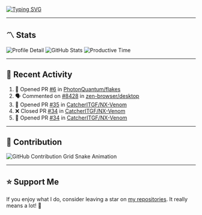[![Typing SVG](https://readme-typing-svg.demolab.com?font=&duration=2500&pause=100&center=true&vCenter=true&multiline=true&width=1000&height=60&lines=Hi+There!;Welcome+to+my+Github+profile+%F0%9F%91%8B)](https://git.io/typing-svg)

---

## 〽️ Stats

![Profile Detail](http://github-profile-summary-cards.vercel.app/api/cards/profile-details?username=phucleeuwu&theme=transparent)
![GitHub Stats](http://github-profile-summary-cards.vercel.app/api/cards/stats?username=phucleeuwu&theme=transparent)
![Productive Time](http://github-profile-summary-cards.vercel.app/api/cards/productive-time?username=phucleeuwu&theme=transparent&utcOffset=8)

---

## 📝 Recent Activity

<!--START_SECTION:activity-->
1. 💪 Opened PR [#6](https://github.com/PhotonQuantum/flakes/pull/6) in [PhotonQuantum/flakes](https://github.com/PhotonQuantum/flakes)
2. 🗣 Commented on [#8428](https://github.com/zen-browser/desktop/issues/8428#issuecomment-2919301501) in [zen-browser/desktop](https://github.com/zen-browser/desktop)
3. 💪 Opened PR [#35](https://github.com/CatcherITGF/NX-Venom/pull/35) in [CatcherITGF/NX-Venom](https://github.com/CatcherITGF/NX-Venom)
4. ❌ Closed PR [#34](https://github.com/CatcherITGF/NX-Venom/pull/34) in [CatcherITGF/NX-Venom](https://github.com/CatcherITGF/NX-Venom)
5. 💪 Opened PR [#34](https://github.com/CatcherITGF/NX-Venom/pull/34) in [CatcherITGF/NX-Venom](https://github.com/CatcherITGF/NX-Venom)
<!--END_SECTION:activity-->

<!--START_SECTION:waka-->

<!--END_SECTION:waka-->

---

## 🐍 Contribution

<picture>
  <source media="(prefers-color-scheme: dark)" srcset="https://raw.githubusercontent.com/phucleeuwu/phucleeuwu/output/github-contribution-grid-snake-dark.svg">
  <source media="(prefers-color-scheme: light)" srcset="https://raw.githubusercontent.com/phucleeuwu/phucleeuwu/output/github-contribution-grid-snake.svg">
  <img alt="GitHub Contribution Grid Snake Animation" src="https://raw.githubusercontent.com/phucleeuwu/phucleeuwu/output/github-contribution-grid-snake.svg">
</picture>

---

## ⭐ Support Me

If you enjoy what I do, consider leaving a star on [my repositories](https://github.com/phucleeuwu?tab=repositories&type=source). It really means a lot! 💙
